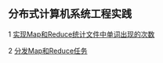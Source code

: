 ## 分布式计算机系统工程实践

1 [实现Map和Reduce统计文件中单词出现的次数](https://github.com/luofengmacheng/distributed_system/blob/master/mapreduce1.md)

2 [分发Map和Reduce任务](https://github.com/luofengmacheng/distributed_system/blob/master/mapreduce2.md)

